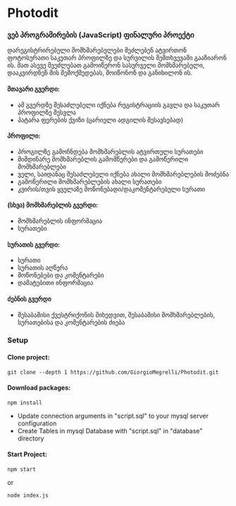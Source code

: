 # Photodit

### ვებ პროგრამირების (JavaScript) ფინალური პროექტი

დარეგისტრირებული მომხმარებელები შეძლებენ ატვირთონ ფოტოსურათი საკუთარ პროფილზე და სურვილის შემთხვევაში გააზიარონ ის.
მათ ასევე შეეძლებათ გამოიწერონ სასურველი მომხმარებელი, დააკვირდნენ მის შემოქმედებას, მოიწონონ და განიხილონ ის.


#### მთავარი გვერდი:
- ამ გვერდზე შესაძლებელი იქნება რეგისტრაციის გავლა და საკუთარ პროფილზე შესვლა
- პატარა ფერების ქვიზი (ცარიელი ადგილის შესავსებად)

#### პროფილი:
- პროგილზე გამოჩნდება მომხმარებლის ატვირთული სურათები
- მიმდინარე მომხმარებლის გამომწერები და გამოწერილი მომხმარებლები
- ველი, საიდანაც შესაძლებელი იქნება ახალი მომხმარებლების მოძებნა
- გამოწერილი მომხმარებლების ახალი სურათები
- კვირის/თვის ყველაზე მოწონებადი/დაკომენტარებული სურათი

#### (სხვა) მომხმარებლის გვერდი:
- მომხმარებლის ინფორმაცია
- სურათები

#### სურათის გვერდი:
- სურათი
- სურათის აღწერა
- მოწონებები და კომენტარები
- დამატებითი ინფორმაცია

#### ძებნის გვერდი
- შესაბამისი ქვესტრიქონის მიხედვით, შესაბამისი მომხმარებლების, სურათებისა და კომენტარების ძიება


### Setup
#### Clone project:
```
git clone --depth 1 https://github.com/GiorgioMegrelli/Photodit.git
```
#### Download packages:
```
npm install
```
- Update connection arguments in "script.sql" to your mysql server configuration
- Create Tables in mysql Database with "script.sql" in "database" directory
#### Start Project:
```
npm start
```
or
```
node index.js
```
